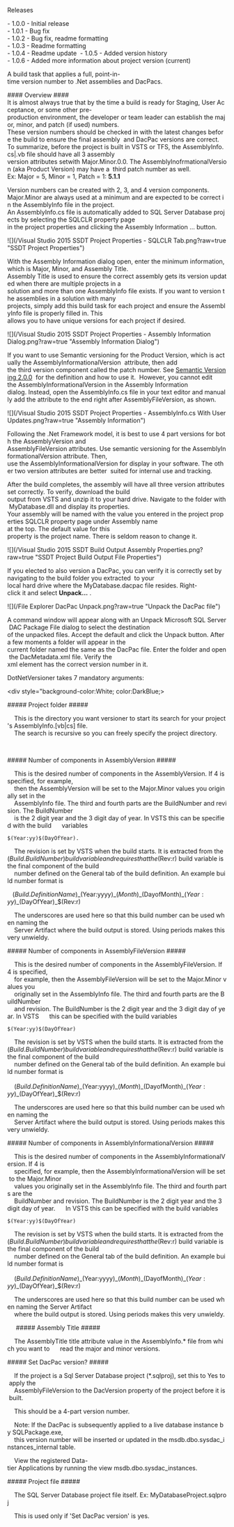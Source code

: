 Releases
 
- 1.0.0 - Initial release  
- 1.0.1 - Bug fix  
- 1.0.2 - Bug fix, readme formatting  
- 1.0.3 - Readme formatting  
- 1.0.4 - Readme update  
- 1.0.5 - Added version history  
- 1.0.6 - Added more information about project version (current)  
 
A build task that applies a full, point-in-time version number to .Net assemblies and DacPacs.
 
#### Overview ####
It is almost always true that by the time a build is ready for Staging, User Acceptance, or some other pre-production environment, the developer or team leader can establish the major, minor, and patch (if used) numbers.  These version numbers should be checked in with the latest changes before the build to ensure the final assembly  and DacPac versions are correct.  
To summarize, before the project is built in VSTS or TFS, the AssemblyInfo.cs|.vb file should have all 3 assembly  version attributes setwith Major.Minor.0.0. The AssemblyInofrmationalVersion (aka Product Version) may have a  third patch number as well.   
Ex: Major = 5, Minor = 1, Patch = 1: <b>5.1.1</b>

Version numbers can be created with 2, 3, and 4 version components.  
Major.Minor are always used at a minimum and are expected to be correct in the AssemblyInfo file in the project. 
An AssemblyInfo.cs file is automatically added to SQL Server Database projects by selecting the SQLCLR property page 
in the project properties and clicking the Assembly Information ... button.

![](/Visual Studio 2015 SSDT Project Properties - SQLCLR Tab.png?raw=true "SSDT Project Properties")

 
With the Assembly Information dialog open, enter the minimum information, which is Major, Minor, and Assembly Title. 
Assembly Title is used to ensure the correct assembly gets its version updated when there are multiple projects in a 
solution and more than one AssemblyInfo file exists. If you want to version the assemblies in a solution with many 
projects, simply add this build task for each project and ensure the AssemblyInfo file is properly filled in. This 
allows you to have unique versions for each project if desired.  

![](/Visual Studio 2015 SSDT Project Properties - Assembly Information Dialog.png?raw=true "Assembly Information Dialog")
 
If you want to use Semantic versioning for the Product Version, which is actually the AssemblyInformationalVersion 
attribute, then add  the third version component called the patch number. See [Semantic Versioning 2.0.0](http://semver.org/) 
for the definition and how to use it. 
However, you cannot edit the AssemblyInformationalVersion in the Assembly Information 
dialog. Instead, open the AssemblyInfo.cs file in your text editor and manually add the attribute to the end right after 
AssemblyFileVersion, as shown. 

![](/Visual Studio 2015 SSDT Project Properties - AssemblyInfo.cs With User Updates.png?raw=true "Assembly Information")
 
 
Following the .Net Framework model, it is best to use 4 part versions for both the AssemblyVersion and 
AssemblyFileVersion attributes. Use semantic versioning for the AssemblyInformationalVersion attribute. Then, 
use the AssemblyInformationalVersion for display in your software. The other two version attributes are better 
suited for internal use and tracking.  
 
After the build completes, the assembly will have all three version attributes set correctly. To verify, download the build 
output from VSTS and unzip it to your hard drive. Navigate to the folder with MyDatabase.dll and display its properties. 
Your assembly will be named with the value you entered in the project properties SQLCLR property page under Assembly name 
at the top. The default value for this  property is the project name. There is seldom reason to change it.

![](/Visual Studio 2015 SSDT Build Output Assembly Properties.png?raw=true "SSDT Project Build Output File Properties")
 
If you elected to also version a DacPac, you can verify it is correctly set by navigating to the build folder you extracted 
to your  local hard drive where the MyDatabase.dacpac file resides. Right-click it and select <b>Unpack...</b> .

![](/File Explorer DacPac Unpack.png?raw=true "Unpack the DacPac file")
 
A command window will appear along with an Unpack Microsoft SQL Server DAC Package File dialog to select the destination  
of the unpacked files. Accept the default and click the Unpack button. After a few moments a folder will appear in the 
current folder named the same as the DacPac file. Enter the folder and open the DacMetadata.xml file. Verify the <DacVersion> 
xml element has the correct version number in it.  
  
DotNetVersioner takes 7 mandatory arguments:
 
<div style="background-color:White; color:DarkBlue;>
 
##### Project folder #####
 
 
 
    This is the directory you want versioner to start its search for your project's AssemblyInfo.[vb|cs] file. 
    The search is recursive so you can freely specify the project directory.
 
   

##### Number of components in AssemblyVersion #####
 
 
    This is the desired number of components in the AssemblyVersion. If 4 is specified, for example, 
    then the AssemblyVersion will be set to the Major.Minor values you originally set in the 
    AssemblyInfo file. The third and fourth parts are the BuildNumber and revision. The BuildNumber 
    is the 2 digit year and the 3 digit day of year. In VSTS this can be specified with the build 
    variables  
    
    $(Year:yy)$(DayOfYear).
 
    The revision is set by VSTS when the build starts. It is extracted from the $(Build.BuildNumber) 
    build variable and requires that the $(Rev:r) build variable is the final component of the build 
    number defined on the General tab of the build definition. An example build number format is  
      
    $(Build.DefinitionName)\_$(Year:yyyy)\_$(Month)\_$(DayofMonth)\_$(Year:yy)\_$(DayOfYear)\_$(Rev:r)  
 
    The underscores are used here so that this build number can be used when naming the 
    Server Artifact where the build output is stored. Using periods makes this very unwieldy.
 
 

##### Number of components in AssemblyFileVersion #####
 
 
 
    This is the desired number of components in the AssemblyFileVersion. If 4 is specified, 
    for example, then the AssemblyFileVersion will be set to the Major.Minor values you 
    originally set in the AssemblyInfo file. The third and fourth parts are the BuildNumber 
    and revision. The BuildNumber is the 2 digit year and the 3 digit day of year. In VSTS 
    this can be specified with the build variables  
      
    $(Year:yy)$(DayOfYear)
 
    The revision is set by VSTS when the build starts. It is extracted from the $(Build.BuildNumber) 
    build variable and requires that the $(Rev:r) build variable is the final component of the build 
    number defined on the General tab of the build definition. An example build number format is  
    
    $(Build.DefinitionName)\_$(Year:yyyy)\_$(Month)\_$(DayofMonth)\_$(Year:yy)\_$(DayOfYear)\_$(Rev:r)  
   
    The underscores are used here so that this build number can be used when naming the 
    Server Artifact where the build output is stored. Using periods makes this very unwieldy.
 
 

##### Number of components in AssemblyInformationalVersion #####
 
 
 
    This is the desired number of components in the AssemblyInformationalVersion. If 4 is 
    specified, for example, then the AssemblyInformationalVersion will be set to the Major.Minor 
    values you originally set in the AssemblyInfo file. The third and fourth parts are the 
    BuildNumber and revision. The BuildNumber is the 2 digit year and the 3 digit day of year. 
    In VSTS this can be specified with the build variables   
      
    $(Year:yy)$(DayOfYear)  
   
    The revision is set by VSTS when the build starts. It is extracted from the $(Build.BuildNumber) 
    build variable and requires that the $(Rev:r) build variable is the final component of the build 
    number defined on the General tab of the build definition. An example build number format is  
    
    $(Build.DefinitionName)\_$(Year:yyyy)\_$(Month)\_$(DayofMonth)\_$(Year:yy)\_$(DayOfYear)\_$(Rev:r)   
      
    The underscores are used here so that this build number can be used when naming the Server Artifact 
    where the build output is stored. Using periods makes this very unwieldy.
 
 
 
    
##### Assembly Title #####
 
 
 
    The AssemblyTitle title attribute value in the AssemblyInfo.* file from which you want to 
    read the major and minor versions.
 
 

##### Set DacPac version? #####
 
 
 
    If the project is a Sql Server Database project (*.sqlproj), set this to Yes to apply the 
    AssemblyFileVersion to the DacVersion property of the project before it is built.
 
    This should be a 4-part version number.
 
    Note: If the DacPac is subsequently applied to a live database instance by SQLPackage.exe, 
    this version number will be inserted or updated in the msdb.dbo.sysdac_instances_internal table.
 
    View the registered Data-tier Applications by running the view msdb.dbo.sysdac_instances.
 
 

##### Project file #####
 
 
 
    The SQL Server Database project file itself. Ex: MyDatabaseProject.sqlproj  
    
    This is used only if 'Set DacPac version' is yes.
    

</div>
